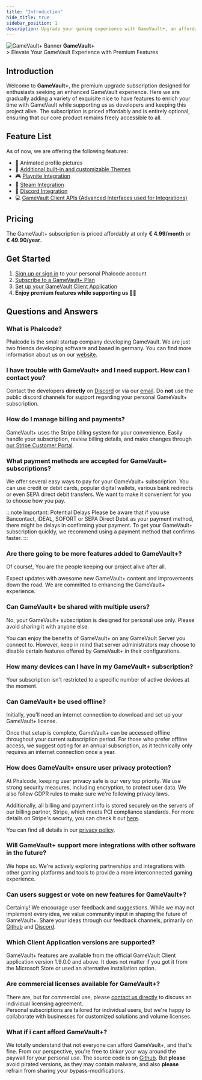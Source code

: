 ```yaml
---
title: "Introduction"
hide_title: true
sidebar_position: 1
description: Upgrade your gaming experience with GameVault+, an affordable premium add-on that brings exclusive nice-to-have features to enhance your GameVault application. Support our development team while enjoying the premium features.
---
```


<div class="gamevault-plus-banner" >
    <img src="/img/gamevault-plus.png" alt="GameVault+ Banner"/>
    <strong>GameVault+</strong>
</div>
> Elevate Your GameVault Experience with Premium Features

## Introduction

Welcome to **GameVault+**, the premium upgrade subscription designed for enthusiasts seeking an enhanced GameVault experience. Here we are gradually adding a variety of exquisite nice to have features to enrich your time with GameVault while supporting us as developers and keeping this project alive. The subscription is priced affordably and is entirely optional, ensuring that our core product remains freely accessible to all.

## Feature List

As of now, we are offering the following features:

- 📸 Animated profile pictures
- 🎨 [Additional built-in and customizable Themes](./themes.md)
- 🎮 [Playnite Integration](./integrations/playnite.md)
- 🚂 [Steam Integration](./integrations/steam.md)
- 💬 [Discord Integration](./integrations/discord.md)
- 💻 [GameVault Client APIs (Advanced Interfaces used for Integrations)](./client-apis.md)

## Pricing

The GameVault+ subscription is priced affordably at only **€ 4.99/month** or **€ 49.90/year**.

## Get Started

1. [Sign up or sign in](https://phalco.de/account/login) to your personal Phalcode account
2. [Subscribe to a GameVault+ Plan](https://phalco.de/products/gamevault-plus/checkout)
3. [Set up your GameVault Client Application](/docs/gamevault-plus/client-setup)
4. **Enjoy premium features while supporting us 🥳💃**

## Questions and Answers

### What is Phalcode?

Phalcode is the small startup company developing GameVault. We are just two friends developing software and based in germany. You can find more information about us on our [website](https://phalco.de).

### I have trouble with GameVault+ and I need support. How can I contact you?

Contact the developers **directly** on [Discord](https://discord.gg/NEdNen2dSu) or via our [email](mailto:contact@phalco.de). Do **not** use the public discord channels for support regarding your personal GameVault+ subscription.

### How do I manage billing and payments?

GameVault+ uses the Stripe billing system for your convenience. Easily handle your subscription, review billing details, and make changes through [our Stripe Customer Portal](https://billing.stripe.com/p/login/7sI9B10uP6kj36M000).

### What payment methods are accepted for GameVault+ subscriptions?

We offer several easy ways to pay for your GameVault+ subscription. You can use credit or debit cards, popular digital wallets, various bank redirects or even SEPA direct debit transfers. We want to make it convenient for you to choose how you pay.

:::note Important: Potential Delays
Please be aware that if you use Bancontact, iDEAL, SOFORT or SEPA Direct Debit as your payment method, there might be delays in confirming your payment. To get your GameVault+ subscription quickly, we recommend using a payment method that confirms faster.
:::

### Are there going to be more features added to GameVault+?

Of course!, You are the people keeping our project alive after all.

Expect updates with awesome new GameVault+ content and improvements down the road. We are committed to enhancing the GameVault+ experience.

### Can GameVault+ be shared with multiple users?

No, your GameVault+ subscription is designed for personal use only. Please avoid sharing it with anyone else.

You can enjoy the benefits of GameVault+ on any GameVault Server you connect to. However, keep in mind that server administrators may choose to disable certain features offered by GameVault+ in their configurations.

### How many devices can I have in my GameVault+ subscription?

Your subscription isn't restricted to a specific number of active devices at the moment.

### Can GameVault+ be used offline?

Initially, you'll need an internet connection to download and set up your GameVault+ license.

Once that setup is complete, GameVault+ can be accessed offline throughout your current subscription period. For those who prefer offline access, we suggest opting for an annual subscription, as it technically only requires an internet connection once a year.

### How does GameVault+ ensure user privacy protection?

At Phalcode, keeping user privacy safe is our very top priority. We use strong security measures, including encryption, to protect user data. We also follow GDPR rules to make sure we're following privacy laws.

Additionally, all billing and payment info is stored securely on the servers of our billing partner, Stripe, which meets PCI compliance standards. For more details on Stripe's security, you can check it out [here](https://docs.stripe.com/security).

You can find all details in our [privacy policy](https://phalco.de/privacy).

### Will GameVault+ support more integrations with other software in the future?

We hope so. We're actively exploring partnerships and integrations with other gaming platforms and tools to provide a more interconnected gaming experience.

### Can users suggest or vote on new features for GameVault+?

Certainly! We encourage user feedback and suggestions. While we may not implement every idea, we value community input in shaping the future of GameVault+. Share your ideas through our feedback channels, primarily on [Github](https://github.com/Phalcode/gamevault-app/issues) and [Discord](https://discord.gg/NEdNen2dSu).

### Which Client Application versions are supported?

GameVault+ features are available from the official GameVault Client application version 1.9.0.0 and above. It does not matter if you got it from the Microsoft Store or used an alternative installation option.

### Are commercial licenses available for GameVault+?

There are, but for commercial use, please [contact us directly](mailto:contact@phalco.de) to discuss an individual licensing agreement.  
Personal subscriptions are tailored for individual users, but we're happy to collaborate with businesses for customized solutions and volume licenses.

### What if i cant afford GameVault+?

We totally understand that not everyone can afford GameVault+, and that's fine. From our perspective, you're free to _tinker_ your way around the paywall for your personal use. The source code is on [Github](https://github.com/Phalcode/gamevault-app). But **please** avoid pirated versions, as they may contain malware, and also **please** refrain from sharing your bypass-modifications.
